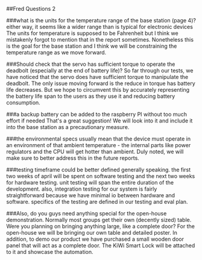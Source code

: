 ##Fred Questions 2

###what is the units for the temperature range of the base station (page 4)? either way, it seems like a wider range than is typical for electronic devices
The units for temperature is supposed to be Fahrenheit but I think we mistakenly forgot to mention that in the report sometimes. Nonetheless this is the goal for the base station and I think we will be constraining the temperature range as we move forward.

###Should check that the servo has sufficient torque to operate the deadbolt (especially at the end of battery life)?
So far through our tests, we have noticed that the servo does have sufficient torque to manipulate the deadbolt. The only issue moving forward is the reduce in torque has battery life decreases. But we hope to circumvent this by accurately representing the battery life span to the users as they use it and reducing battery consumption.

###a backup battery can be added to the raspberry PI without too much effort if needed
That's a great suggestion! We will look into it and include it into the base station as a precautionary measure.

###the environmental specs usually mean that the device must operate in an environment of that ambient temperature - the internal parts like power regulators and the CPU will get hotter than ambient.
Duly noted, we will make sure to better address this in the future reports.

###testing timeframe could be better defined
generally speaking. the first two weeks of april will be spent on software testing and the next two weeks for hardware testing. unit testing will span the entire duration of the development. also, integration testing for our system is fairly straightforward because we have minimal io between hardware and software. specifics of the testing are defined in our testing and eval plan.

###Also, do you guys need anything special for the open-house demonstration. Normally most groups get their own (decently sized) table. Were you planning on bringing anything large, like a complete door?
For the open-house we will be bringing our own table and detailed poster. In addition, to demo our product we have purchased a small wooden door panel that will act as a complete door. The KiWi Smart Lock will be attached to it and showcase the automation.
